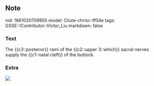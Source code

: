 ## Note
nid: 1661020709955
model: Cloze-chrisc-ff04e
tags: GSSE::!Contributor::Victor_Liu
markdown: false

### Text
The {{c3::posterior}} rami of the {{c2::upper 3::which}} sacral nerves supply the {{c1::natal cleft}} of the buttock.

### Extra
<img src="B9781416047056000089_f008-014-9781416047056.jpg">
